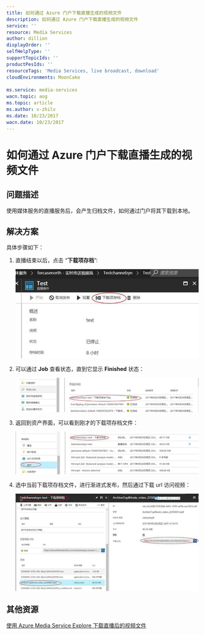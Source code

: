 ```yaml
---
title: 如何通过 Azure 门户下载直播生成的视频文件
description: 如何通过 Azure 门户下载直播生成的视频文件
service: ''
resource: Media Services
author: dillion
displayOrder: ''
selfHelpType: ''
supportTopicIds: ''
productPesIds: ''
resourceTags: 'Media Services, live broadcast, download'
cloudEnvironments: MoonCake

ms.service: media-services
wacn.topic: aog
ms.topic: article
ms.author: v-zhilv
ms.date: 10/23/2017
wacn.date: 10/23/2017
---
```


# 如何通过 Azure 门户下载直播生成的视频文件

## **问题描述**

使用媒体服务的直播服务后，会产生归档文件，如何通过门户将其下载到本地。

## **解决方案**

具体步骤如下：

1. 直播结束以后，点击 “**下载项存档**”:

   ![image1](./media/aog-media-services-download-the-live-generated-vedio-files-from-portal/image1.jpg)

2. 可以通过 **Job** 查看状态，直到它显示 **Finished** 状态：

   ![image2](./media/aog-media-services-download-the-live-generated-vedio-files-from-portal/image2.jpg)

3. 返回到资产界面，可以看到刚才的下载项存档文件：

   ![image3](./media/aog-media-services-download-the-live-generated-vedio-files-from-portal/image3.jpg)

4. 选中当前下载项存档文件，进行渐进式发布，然后通过下载 url 访问视频：

   ![image4](./media/aog-media-services-download-the-live-generated-vedio-files-from-portal/image4.jpg)

## **其他资源**

[使用 Azure Media Service Explore 下载直播后的视频文件](https://docs.azure.cn/articles/media-services/aog-media-services-qa-download-the-live-generated-video-files)